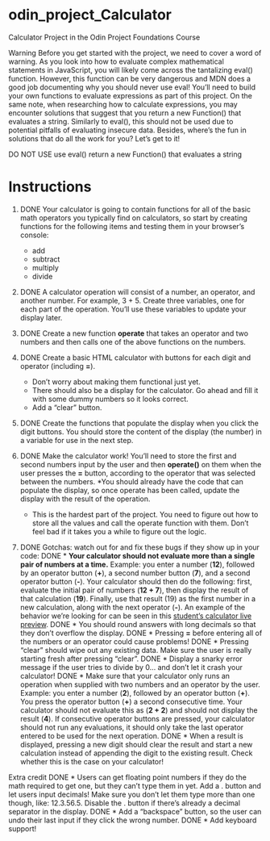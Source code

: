 # odin_project_Calculator
Calculator Project in the Odin Project Foundations Course

Warning
Before you get started with the project, we need to cover a word of warning. As you look into how to evaluate complex mathematical statements in JavaScript, you will likely come across the tantalizing eval() function. However, this function can be very dangerous and MDN does a good job documenting why you should never use eval! You’ll need to build your own functions to evaluate expressions as part of this project. On the same note, when researching how to calculate expressions, you may encounter solutions that suggest that you return a new Function() that evaluates a string. Similarly to eval(), this should not be used due to potential pitfalls of evaluating insecure data. Besides, where’s the fun in solutions that do all the work for you? Let’s get to it!


DO NOT USE
use eval()
return a new Function() that evaluates a string


# Instructions

1. DONE
Your calculator is going to contain functions for all of the basic math operators you typically find on calculators, so start by creating functions for the following items and testing them in your browser’s console:
    * add
    * subtract
    * multiply
    * divide

2. DONE
A calculator operation will consist of a number, an operator, and another number. For example, 3 + 5. Create three variables, one for each part of the operation. You’ll use these variables to update your display later.

3. DONE
Create a new function __operate__ that takes an operator and two numbers and then calls one of the above functions on the numbers.

4. DONE
Create a basic HTML calculator with buttons for each digit and operator (including __=__).
    * Don’t worry about making them functional just yet.
    * There should also be a display for the calculator. Go ahead and fill it with some dummy numbers so it looks correct.
    * Add a “clear” button.

5. DONE
Create the functions that populate the display when you click the digit buttons. You should store the content of the display (the number) in a variable for use in the next step.

6. DONE
Make the calculator work! You’ll need to store the first and second numbers input by the user and then __operate()__ on them when the user presses the __=__ button, according to the operator that was selected between the numbers.
    *You should already have the code that can populate the display, so once operate has been called, update the display with the result of the operation.
    * This is the hardest part of the project. You need to figure out how to store all the values and call the operate function with them. Don’t feel bad if it takes you a while to figure out the logic.

7. DONE Gotchas: watch out for and fix these bugs if they show up in your code:
    DONE * **Your calculator should not evaluate more than a single pair of numbers at a time.** Example: you enter a number (__12__), followed by an operator button (__+__), a second number button (__7__), and a second operator button (__-__). Your calculator should then do the following: first, evaluate the initial pair of numbers (__12 + 7__), then display the result of that calculation (__19__). Finally, use that result (19) as the first number in a new calculation, along with the next operator (__-__). An example of the behavior we’re looking for can be seen in this [student’s calculator live preview](https://mrbuddh4.github.io/calculator/).
    DONE * You should round answers with long decimals so that they don’t overflow the display.
    DONE * Pressing __=__ before entering all of the numbers or an operator could cause problems!
    DONE * Pressing “clear” should wipe out any existing data. Make sure the user is really starting fresh after pressing “clear”.
    DONE * Display a snarky error message if the user tries to divide by 0… and don’t let it crash your calculator!
    DONE * Make sure that your calculator only runs an operation when supplied with two numbers and an operator by the user. Example: you enter a number (__2__), followed by an operator button (__+__). You press the operator button (__+__) a second consecutive time. Your calculator should not evaluate this as (__2 + 2__) and should not display the result (__4__). If consecutive operator buttons are pressed, your calculator should not run any evaluations, it should only take the last operator entered to be used for the next operation.
    DONE * When a result is displayed, pressing a new digit should clear the result and start a new calculation instead of appending the digit to the existing result. Check whether this is the case on your calculator!


Extra credit
    DONE * Users can get floating point numbers if they do the math required to get one, but they can’t type them in yet. Add a . button and let users input decimals! Make sure you don’t let them type more than one though, like: 12.3.56.5. Disable the . button if there’s already a decimal separator in the display.
    DONE * Add a “backspace” button, so the user can undo their last input if they click the wrong number.
    DONE * Add keyboard support!